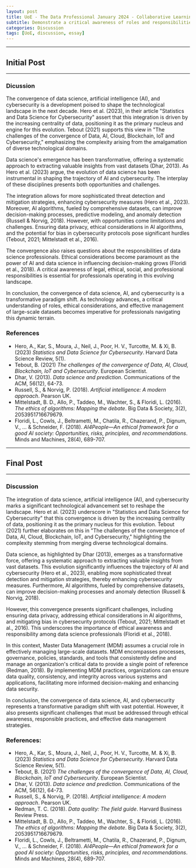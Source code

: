 ```yaml
---
layout: post
title: UoE - The Data Professional January 2024 - Collaborative Learning Discussion 1
subtitle: Demonstrate a critical awareness of roles and responsibilities (legal, ethical, social and professional) of a Data Science professional. Critically analyse architecture, design, development methodology, querying and the lifecycle of managing large-scale datasets.
categories: Discussion
tags: [UoE, discussion, essay]
---
```

---
## Initial Post
---

### Dicussion

The convergence of data science, artificial intelligence (AI), and cybersecurity is a development poised to shape the technological landscape in the next decade. Hero et al. (2023), in their article "Statistics and Data Science for Cybersecurity" assert that this integration is driven by the increasing centrality of data, positioning it as the primary nucleus and engine for this evolution. Tebout (2021) supports this view in "The challenges of the convergence of Data, AI, Cloud, Blockchain, IoT and Cybersecurity," emphasizing the complexity arising from the amalgamation of diverse technological domains.

Data science's emergence has been transformative, offering a systematic approach to extracting valuable insights from vast datasets (Dhar, 2013). As Hero et al. (2023) argue, the evolution of data science has been instrumental in shaping the trajectory of AI and cybersecurity. The interplay of these disciplines presents both opportunities and challenges.

The integration allows for more sophisticated threat detection and mitigation strategies, enhancing cybersecurity measures (Hero et al., 2023). Moreover, AI algorithms, fueled by comprehensive datasets, can improve decision-making processes, predictive modeling, and anomaly detection (Russell & Norvig, 2018). However, with opportunities come limitations and challenges. Ensuring data privacy, ethical considerations in AI algorithms, and the potential for bias in cybersecurity protocols pose significant hurdles (Tebout, 2021; Mittelstadt et al., 2016).

The convergence also raises questions about the responsibilities of data science professionals. Ethical considerations become paramount as the power of AI and data science in influencing decision-making grows (Floridi et al., 2018). A critical awareness of legal, ethical, social, and professional responsibilities is essential for professionals operating in this evolving landscape.

In conclusion, the convergence of data science, AI, and cybersecurity is a transformative paradigm shift. As technology advances, a critical understanding of roles, ethical considerations, and effective management of large-scale datasets becomes imperative for professionals navigating this dynamic terrain.

### References

- Hero, A., Kar, S., Moura, J., Neil, J., Poor, H. V., Turcotte, M. & Xi, B. (2023) <em>Statistics and Data Science for Cybersecurity</em>. Harvard Data Science Review, 5(1).
- Tebout, B. (2021) <em>The challenges of the convergence of Data, AI, Cloud, Blockchain, IoT and Cybersecurity</em>. European Scientist.
- Dhar, V. (2013). <em>Data science and prediction</em>. Communications of the ACM, 56(12), 64-73.
- Russell, S., & Norvig, P. (2018). <em>Artificial intelligence: A modern approach</em>. Pearson UK.
- Mittelstadt, B. D., Allo, P., Taddeo, M., Wachter, S., & Floridi, L. (2016). <em>The ethics of algorithms: Mapping the debate</em>. Big Data & Society, 3(2), 2053951716679679.
- Floridi, L., Cowls, J., Beltrametti, M., Chatila, R., Chazerand, P., Dignum, V., ... & Schneider, F. (2018). <em>AI4People—An ethical framework for a good AI society: Opportunities, risks, principles, and recommendations</em>. Minds and Machines, 28(4), 689-707.

---
## Final Post
---

### Discussion

The integration of data science, artificial intelligence (AI), and cybersecurity marks a significant technological advancement set to reshape the landscape. Hero et al. (2023) underscore in "Statistics and Data Science for Cybersecurity" that this convergence is driven by the increasing centrality of data, positioning it as the primary nucleus for this evolution. Tebout (2021) further elaborates on this in "The challenges of the convergence of Data, AI, Cloud, Blockchain, IoT, and Cybersecurity," highlighting the complexity stemming from merging diverse technological domains.

Data science, as highlighted by Dhar (2013), emerges as a transformative force, offering a systematic approach to extracting valuable insights from vast datasets. This evolution significantly influences the trajectory of AI and cybersecurity (Hero et al., 2023), enabling more sophisticated threat detection and mitigation strategies, thereby enhancing cybersecurity measures. Furthermore, AI algorithms, fueled by comprehensive datasets, can improve decision-making processes and anomaly detection (Russell & Norvig, 2018).

However, this convergence presents significant challenges, including ensuring data privacy, addressing ethical considerations in AI algorithms, and mitigating bias in cybersecurity protocols (Tebout, 2021; Mittelstadt et al., 2016). This underscores the importance of ethical awareness and responsibility among data science professionals (Floridi et al., 2018).

In this context, Master Data Management (MDM) assumes a crucial role in effectively managing large-scale datasets. MDM encompasses processes, governance, policies, standards, and tools that consistently define and manage an organization's critical data to provide a single point of reference (Redman, 2018). By implementing MDM practices, organizations can ensure data quality, consistency, and integrity across various systems and applications, facilitating more informed decision-making and enhancing data security.

In conclusion, the convergence of data science, AI, and cybersecurity represents a transformative paradigm shift with vast potential. However, it also presents significant challenges that must be addressed through ethical awareness, responsible practices, and effective data management strategies.

### References:

- Hero, A., Kar, S., Moura, J., Neil, J., Poor, H. V., Turcotte, M. & Xi, B. (2023) <em>Statistics and Data Science for Cybersecurity</em>. Harvard Data Science Review, 5(1).
- Tebout, B. (2021) <em>The challenges of the convergence of Data, AI, Cloud, Blockchain, IoT and Cybersecurity</em>. European Scientist.
- Dhar, V. (2013). <em>Data science and prediction</em>. Communications of the ACM, 56(12), 64-73.
- Russell, S., & Norvig, P. (2018). <em>Artificial intelligence: A modern approach</em>. Pearson UK.
- Redman, T. C. (2018). <em>Data quality: The field guide</em>. Harvard Business Review Press.
- Mittelstadt, B. D., Allo, P., Taddeo, M., Wachter, S., & Floridi, L. (2016). <em>The ethics of algorithms: Mapping the debate</em>. Big Data & Society, 3(2), 2053951716679679.
- Floridi, L., Cowls, J., Beltrametti, M., Chatila, R., Chazerand, P., Dignum, V., ... & Schneider, F. (2018). <em>AI4People—An ethical framework for a good AI society: Opportunities, risks, principles, and recommendations</em>. Minds and Machines, 28(4), 689-707.
